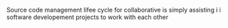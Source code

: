 Source code  management lifee cycle for collaborative is simply assisting i i software developement projects to work with each other